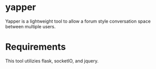 # yapper

Yapper is a lightweight tool to allow a forum style conversation space between multiple users. 

# Requirements 

This tool utilizies flask, socketIO, and jquery.
